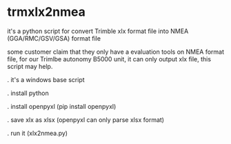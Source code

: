 # trmxlx2nmea
it's a python script for convert Trimble xlx format file into NMEA (GGA/RMC/GSV/GSA) format file

some customer claim that they only have a evaluation tools on NMEA format file, 
for our Trimlbe autonomy B5000 unit, it can only output xlx file, this script may help.

. it's a windows base script

. install python

. install openpyxl (pip install openpyxl)

. save xlx as xlsx (openpyxl can only parse xlsx format)

. run it (xlx2nmea.py)
